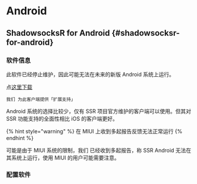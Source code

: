 # Android

## ShadowsocksR for Android {#shadowsocksr-for-android}

### 软件信息

此软件已经停止维护，因此可能无法在未来的新版 Android 系统上运行。

点[这里下载](https://github.com/shadowsocksrr/shadowsocksr-android/releases/download/3.5.4/shadowsocksr-android-3.5.4.apk)

`我们 为此客户端提供「扩展支持」`

Android 系统的选择比较少，仅有 SSR 项目官方维护的客户端可以使用。但其对 SSR 功能支持的全面性相比 iOS 的客户端更好。

{% hint style="warning" %}
在 MIUI 上收到多起报告反馈无法正常运行
{% endhint %}

可能是由于 MIUI 系统的限制，我们 已经收到多起报告，称 SSR Android 无法在其系统上运行，使用 MIUI 的用户可能需要注意。

### 配置软件 

